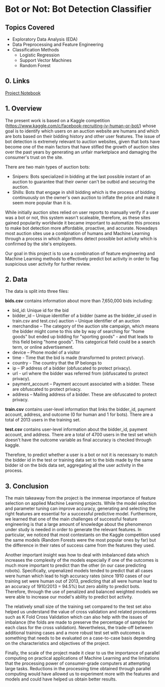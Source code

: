 # Bot or Not: Bot Detection Classifier

## Topics Covered

- Exploratory Data Analysis (EDA)
- Data Preprocessing and Feature Engineering
- Classification Methods
  - Logistic Regression
  - Support Vector Machines
  - Random Forest

## 0. Links

[Project Notebook](https://github.com/shahbakhthamdani/Projects/blob/master/Data%20Science%20Projects/6.%20Bot%20Detection%20Classifier/Bot%20Detection.ipynb)

## 1. Overview

The present work is based on a Kaggle competition (<https://www.kaggle.com/c/facebook-recruiting-iv-human-or-bot/>) whose goal is to identify which users on an auction website are humans and which are bots based on their bidding history and other user features. The issue of bot detection is extremely relevant to auction websites, given that bots have become one of the main factors that have stifled the growth of auction sites over the past years by generating an unfair marketplace and damaging the consumer's trust on the site.

There are two main types of auction bots:

- Snipers: Bots specialized in bidding at the last possible instant of an auction to guarantee that their owner can't be outbid and securing the auction.
- Shills: Bots that engage in shill bidding which is the process of bidding continuously on the owner's own auction to inflate the price and make it seem more popular than it is.

While initially auction sites relied on user reports to manually verify if a user was a bot or not, this system wasn't scaleable, therefore, as these sites gained popularity worldwide it became important to automatize this process to make bot detection more affordable, proactive, and accurate. Nowadays most auction sites use a combination of humans and Machine Learning through a process in which algorithms detect possible bot activity which is confirmed by the site's employees.

Our goal in this project is to use a combination of feature engineering and Machine Learning methods to effectively predict bot activity in order to flag suspicious user activity for further review.

## 2. Data

The data is split into three files:

**bids.csv** contains information about more than 7,650,000 bids including:

- bid_id: Unique id for the bid
- bidder_id – Unique identifier of a bidder (same as the bidder_id used in train.csv and test.csv)
auction – Unique identifier of an auction
- merchandise – The category of the auction site campaign, which means the bidder might come to this site by way of searching for "home goods" but ended up bidding for "sporting goods" - and that leads to this field being "home goods". This categorical field could be a search term, or online advertisement.
- device – Phone model of a visitor
- time - Time that the bid is made (transformed to protect privacy).
- country - The country that the IP belongs to
- ip – IP address of a bidder (obfuscated to protect privacy).
- url - url where the bidder was referred from (obfuscated to protect privacy).
- payment_account – Payment account associated with a bidder. These are obfuscated to protect privacy.
- address – Mailing address of a bidder. These are obfuscated to protect privacy.

**train.csv** contains user-level information that links the bidder_id, payment account, address, and outcome (0 for human and 1 for bots). There are a total of 2013 users in the training set.

**test.csv** contains user-level information about the bidder_id, payment account, and address. There are a total of 4700 users in the test set which doesn't have the outcome variable as final accuracy is checked through kaggle.

Therefore, to predict whether a user is a bot or not it is necessary to match the bidder id in the test or training data set to the bids made by the same bidder id on the bids data set, aggregating all the user activity in the process.

## 3. Conclusion

The main takeaway from the project is the immense importance of feature selection on applied Machine Learning projects. While the model selection and parameter tuning can improve accuracy, generating and selecting the right features are essential for a successful predictive model. Furthermore, we learned that one of the main challenges of successful feature engineering is that a large amount of knowledge about the phenomenon under study is needed in order to generate the relevant features. In particular, we noticed that most contestants on the Kaggle competition used the same models (Random Forests were the most popular ones by far) but the difference in their rates of success came from the features they used.

Another important insight was how to deal with imbalanced data which increases the complexity of the models especially if one of the outcomes is much more important to predict than the other (in our case predicting robots). Specifically, unpenalized models tended to predict that all cases were human which lead to high accuracy rates (since 1910 cases of our training set were human out of 2013, predicting that all were human lead to an accuracy of 1910/2013 = 94.5%) but zero ability to predict bots. Therefore, through the use of penalized and balanced weighted models we were able to increase our model's ability to predict bot activity.

The relatively small size of the training set compared to the test set also helped us understand the value of cross validation and related procedures such as K Fold Cross Validation which can also help with the issues of imbalance (the folds are made to preserve the percentage of samples for each class for the cross validation). Nevertheless, the trade-off between additional training cases and a more robust test set with outcomes is something that needs to be evaluated on a case-to-case basis depending on the characteristics and objectives of the project.

Finally, the scale of the project made it clear to us the importance of parallel computing on practical applications of Machine Learning and the limitations that the processing power of consumer-grade computers at attempting large tasks. Reductions in the processing time obtained through parallel computing would have allowed us to experiment more with the features and models and could have helped us obtain better results.
